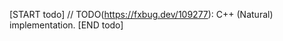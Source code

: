 <!-- TODO(https://fxbug.dev/109277): Remove this file once this impl is done. -->

[START todo]
// TODO(https://fxbug.dev/109277): C++ (Natural) implementation.
[END todo]
